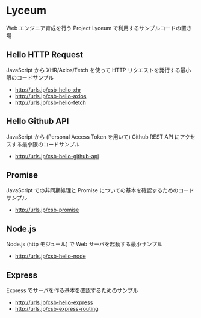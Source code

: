 # Lyceum

Web エンジニア育成を行う Project Lyceum で利用するサンプルコードの置き場

## Hello HTTP Request

JavaScript から XHR/Axios/Fetch を使って HTTP リクエストを発行する最小限のコードサンプル

* http://urls.jp/csb-hello-xhr
* http://urls.jp/csb-hello-axios
* http://urls.jp/csb-hello-fetch

## Hello Github API

JavaScript から (Personal Access Token を用いて) Github REST API にアクセスする最小限のコードサンプル

* http://urls.jp/csb-hello-github-api

## Promise

JavaScript での非同期処理と Promise についての基本を確認するためのコードサンプル

* http://urls.jp/csb-promise

## Node.js

Node.js (http モジュール) で Web サーバを起動する最小サンプル

* http://urls.jp/csb-hello-node

## Express

Express でサーバを作る基本を確認するためのサンプル

* http://urls.jp/csb-hello-express
* http://urls.jp/csb-express-routing
